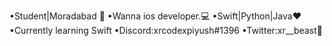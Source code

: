 •Student|Moradabad 📍
•Wanna ios developer.💻
•Swift|Python|Java❤️
•Currently learning Swift
•Discord:xrcodexpiyush#1396
•Twitter:xr__beast👀
